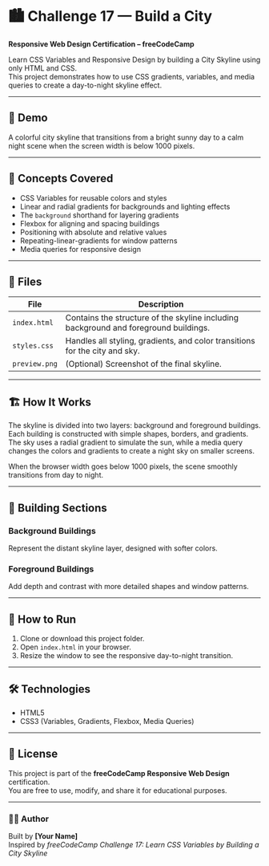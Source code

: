 # 🏙️ Challenge 17 — Build a City

**Responsive Web Design Certification – freeCodeCamp**

Learn CSS Variables and Responsive Design by building a City Skyline using only HTML and CSS.  
This project demonstrates how to use CSS gradients, variables, and media queries to create a day-to-night skyline effect.

---

## 📸 Demo

A colorful city skyline that transitions from a bright sunny day to a calm night scene when the screen width is below 1000 pixels.

---

## 🧠 Concepts Covered

- CSS Variables for reusable colors and styles  
- Linear and radial gradients for backgrounds and lighting effects  
- The `background` shorthand for layering gradients  
- Flexbox for aligning and spacing buildings  
- Positioning with absolute and relative values  
- Repeating-linear-gradients for window patterns  
- Media queries for responsive design  

---

## 🧩 Files

| File | Description |
|------|--------------|
| `index.html` | Contains the structure of the skyline including background and foreground buildings. |
| `styles.css` | Handles all styling, gradients, and color transitions for the city and sky. |
| `preview.png` | (Optional) Screenshot of the final skyline. |

---

## 🏗️ How It Works

The skyline is divided into two layers: background and foreground buildings.  
Each building is constructed with simple shapes, borders, and gradients.  
The sky uses a radial gradient to simulate the sun, while a media query changes the colors and gradients to create a night sky on smaller screens.  

When the browser width goes below 1000 pixels, the scene smoothly transitions from day to night.  

---

## 🧱 Building Sections

### Background Buildings
Represent the distant skyline layer, designed with softer colors.

### Foreground Buildings
Add depth and contrast with more detailed shapes and window patterns.

---

## 🚀 How to Run

1. Clone or download this project folder.  
2. Open `index.html` in your browser.  
3. Resize the window to see the responsive day-to-night transition.  

---

## 🛠️ Technologies

- HTML5  
- CSS3 (Variables, Gradients, Flexbox, Media Queries)

---

## 🧾 License

This project is part of the **freeCodeCamp Responsive Web Design** certification.  
You are free to use, modify, and share it for educational purposes.

---

### 👨‍💻 Author

Built by **[Your Name]**  
Inspired by *freeCodeCamp Challenge 17: Learn CSS Variables by Building a City Skyline*
